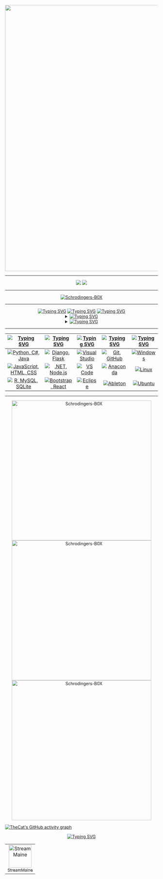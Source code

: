 <div align="center">
  <img src="assets/cat.gif" width=875>
  <hr>
  <a href="https://github.com/Schrodingers-B0X"><img src="https://komarev.com/ghpvc/?username=Schrodingers-B0X&color=brightgreen&style=for-the-badge"/><a/>
  <a href="./LICENSE"><img src="https://img.shields.io/github/license/Schrodingers-B0X/Schrodingers-B0X?style=for-the-badge&color=brightgreen"/></a>
  <hr>
  <p align="center"><a href="https://github.com/ryo-ma/github-profile-trophy"><img src="https://github-profile-trophy.vercel.app/?username=Schrodingers-B0X&theme=matrix&rank=-B&column=-1" alt="Schrodingers-B0X"/></a></p>
</div>  

<hr>

<div align="center">
      <a href="https://git.io/typing-svg"><img src="https://readme-typing-svg.herokuapp.com?font=Fira+Code&size=28&duration=7000&pause=1000&color=00FF2B&center=true&vCenter=true&repeat=false&random=false&width=1000&lines=About+me%3A" alt="Typing SVG"/></a>
      <a href="https://git.io/typing-svg"><img src="https://readme-typing-svg.demolab.com?font=Fira+Code&size=22&pause=1000&color=00FF2B&center=true&vCenter=true&multiline=true&repeat=false&random=false&width=950&height=75&lines=WANTED+DEAD+%26+ALIVE" alt="Typing SVG"/></a>
      <a href="https://git.io/typing-svg"><img src="https://readme-typing-svg.demolab.com?font=Fira+Code&size=20&pause=1000&color=00FF2B&center=true&vCenter=true&width=1000&height=150&lines=I%27ll+always+be+weird+to+anyone+under+the+illusion+that+they+understand+normal.;%22The+important+thing+is+to+never+stop+questioning%22" alt="Typing SVG"/></a>
  <details>
    <summary><a href="https://git.io/typing-svg"><img src="https://readme-typing-svg.demolab.com?font=Fira+Code&pause=1000&color=00FF2B&center=true&vCenter=true&multiline=true&repeat=false&random=false&width=850&lines=Top+Repositories:" alt="Typing SVG" /></a></summary>
    
  <!--START_SECTION:top_repos-->
| 📁 Repository | ⭐ Stars | 🔱 Forks |
| --- | --- | --- |
| [3d-earth](https://github.com/Schrodingers-B0X/3d-earth) | 0 | 0 |
| [AiO_Panel](https://github.com/Schrodingers-B0X/AiO_Panel) | 0 | 0 |
| [APKBox_ThreeJS](https://github.com/Schrodingers-B0X/APKBox_ThreeJS) | 0 | 0 |
| [ApkEncryptor](https://github.com/Schrodingers-B0X/ApkEncryptor) | 0 | 0 |
| [ARSCStringEditor](https://github.com/Schrodingers-B0X/ARSCStringEditor) | 0 | 0 |
<!--END_SECTION:top_repos-->
  
  </details>

  <details>
    <summary><a href="https://git.io/typing-svg"><img src="https://readme-typing-svg.demolab.com?font=Fira+Code&pause=1000&color=00FF2B&center=true&vCenter=true&multiline=true&repeat=false&random=false&width=850&lines=Recent+GitHub+Activity:" alt="Typing SVG" /></a></summary>
    
  <!--START_SECTION:activity-->
| Recent Activity |
| --- |
⭐ Starred [DevLARLEY/WidevineProxy2](https://github.com/DevLARLEY/WidevineProxy2)
⭐ Starred [othneildrew/Best-README-Template](https://github.com/othneildrew/Best-README-Template)
🆕 Created new repository [Schrodingers-B0X/ARSCStringEditor](https://github.com/Schrodingers-B0X/ARSCStringEditor)
⭐ Starred [TechnoIndian/Dex2c](https://github.com/TechnoIndian/Dex2c)
📣 Commented on issue [#12](https://github.com/davevad93/davevad93/issues/12#issuecomment-2558932651) in [davevad93/davevad93](https://github.com/davevad93/davevad93/issues/12#issuecomment-2558932651)
📣 Commented on issue [#12](https://github.com/davevad93/davevad93/issues/12#issuecomment-2558910966) in [davevad93/davevad93](https://github.com/davevad93/davevad93/issues/12#issuecomment-2558910966)
⬆️ Pushed [1 commit(s)](https://github.com/Schrodingers-B0X/Schrodingers-B0X/commits) to [Schrodingers-B0X/Schrodingers-B0X](https://github.com/Schrodingers-B0X/Schrodingers-B0X)
⬆️ Pushed [1 commit(s)](https://github.com/Schrodingers-B0X/Schrodingers-B0X/commits) to [Schrodingers-B0X/Schrodingers-B0X](https://github.com/Schrodingers-B0X/Schrodingers-B0X)
⬆️ Pushed [1 commit(s)](https://github.com/Schrodingers-B0X/Schrodingers-B0X/commits) to [Schrodingers-B0X/Schrodingers-B0X](https://github.com/Schrodingers-B0X/Schrodingers-B0X)
⬆️ Pushed [1 commit(s)](https://github.com/Schrodingers-B0X/Schrodingers-B0X/commits) to [Schrodingers-B0X/Schrodingers-B0X](https://github.com/Schrodingers-B0X/Schrodingers-B0X)
⬆️ Pushed [1 commit(s)](https://github.com/Schrodingers-B0X/Schrodingers-B0X/commits) to [Schrodingers-B0X/Schrodingers-B0X](https://github.com/Schrodingers-B0X/Schrodingers-B0X)
⬆️ Pushed [1 commit(s)](https://github.com/Schrodingers-B0X/Schrodingers-B0X/commits) to [Schrodingers-B0X/Schrodingers-B0X](https://github.com/Schrodingers-B0X/Schrodingers-B0X)
🆕 Created new repository [Schrodingers-B0X/Schrodingers-B0X](https://github.com/Schrodingers-B0X/Schrodingers-B0X)
<!--END_SECTION:activity-->
  
  </details>
</div>

<hr>

| [![Typing SVG](https://readme-typing-svg.herokuapp.com?font=Fira+Code&size=25&pause=1000&color=00FF2B&center=true&vCenter=true&repeat=false&random=false&width=300&lines=Languages)](https://git.io/typing-svg) | [![Typing SVG](https://readme-typing-svg.herokuapp.com?font=Fira+Code&size=25&pause=1000&color=00FF2B&center=true&vCenter=true&repeat=false&random=false&width=200&lines=Frameworks)](https://git.io/typing-svg) | [![Typing SVG](https://readme-typing-svg.herokuapp.com?font=Fira+Code&size=25&pause=1000&color=00FF2B&center=true&vCenter=true&repeat=false&random=false&width=200&lines=IDEs)](https://git.io/typing-svg) | [![Typing SVG](https://readme-typing-svg.herokuapp.com?font=Fira+Code&size=25&pause=1000&color=00FF2B&center=true&vCenter=true&repeat=false&random=false&width=200&lines=Tools)](https://git.io/typing-svg) | [![Typing SVG](https://readme-typing-svg.herokuapp.com?font=Fira+Code&size=25&pause=1000&color=00FF2B&center=true&vCenter=true&repeat=false&random=false&width=300&lines=Operating+Systems)](https://git.io/typing-svg) |
| ----- | ---- | ---- | ---- | ---- |
| <div align="center"><a href="https://skillicons.dev"><img src="https://skillicons.dev/icons?i=py,cs,java" title="Python, C#, Java"/></a></div> | <div align="center"><a href="https://skillicons.dev"><img src="https://skillicons.dev/icons?i=django,flask" title="Django, Flask"/></a></div>| <div align="center"><a href="https://skillicons.dev"><img src="https://skillicons.dev/icons?i=visualstudio" title="Visual Studio"/></a></div> | <div align="center"><a href="https://skillicons.dev"><img src="https://skillicons.dev/icons?i=git,github" title="Git, GitHub"/></a></div> | <div align="center"><a href="https://skillicons.dev"><img src="https://skillicons.dev/icons?i=windows" title="Windows"/></a></div> |
| <div align="center"><a href="https://skillicons.dev"><img src="https://skillicons.dev/icons?i=js,html,css" title="JavaScript, HTML, CSS"/></a></div> | <div align="center"><a href="https://skillicons.dev"><img src="https://skillicons.dev/icons?i=dotnet,nodejs" title=".NET, Node.js"/></a></div> | <div align="center"><a href="https://skillicons.dev"><img src="https://skillicons.dev/icons?i=vscode" title="VS Code"/></a></div> | <div align="center"><a href="https://skillicons.dev"><img src="https://skillicons.dev/icons?i=anaconda" title="Anaconda"/></a></div> | <div align="center"><a href="https://skillicons.dev"><img src="https://skillicons.dev/icons?i=linux" title="Linux"/></a></div> |
| <div align="center"><a href="https://skillicons.dev"><img src="https://skillicons.dev/icons?i=r,mysql,sqlite" title="R, MySQL, SQLite"/></a></div> | <div align="center"><a href="https://skillicons.dev"><img src="https://skillicons.dev/icons?i=bootstrap,react" title="Bootstrap, React"/></a></div> | <div align="center"><a href="https://skillicons.dev"><img src="https://skillicons.dev/icons?i=eclipse" title="Eclipse"/></a></div> | <div align="center"><a href="https://skillicons.dev"><img src="https://skillicons.dev/icons?i=ableton" title="Ableton"/></a></div> | <div align="center"><a href="https://skillicons.dev"><img src="https://skillicons.dev/icons?i=ubuntu" title="Ubuntu"/></a></div> | 
     
<hr>

<div align="center">
  <a href="https://github.com/anuraghazra/github-readme-stats"><img src="https://github-readme-stats.vercel.app/api/top-langs/?username=Schrodingers-B0X&show_icons=true&locale=en&layout=compact&langs_count=16&title_color=00FF2B&text_color=00FF2B&border_color=00FF2B&theme=chartreuse-dark" alt="Schrodingers-B0X" width=460 /></a>
  <br>
  <a href="https://github.com/anuraghazra/github-readme-stats"><img src="https://github-readme-stats.vercel.app/api?username=Schrodingers-B0X&show_icons=true&locale=en&title_color=00FF2B&text_color=00FF2B&icon_color=00FF2B&border_color=00FF2B&theme=chartreuse-dark&show=discussions_answered,prs_merged,reviews&include_all_commits=true" alt="Schrodingers-B0X" width=460 /></a>
  <br>
  <a href="https://github.com/DenverCoder1/github-readme-streak-stats"><img src="https://streak-stats.demolab.com/?user=Schrodingers-B0X&border=00FF2B&stroke=00FF2B&ring=00FF2B&fire=00FF2B&currStreakNum=00FF2B&sideNums=00FF2B&currStreakLabel=00FF2B&sideLabels=00FF2B&dates=00FF2B&theme=chartreuse-dark" alt="Schrodingers-B0X" width=460 /></a>
</div>

[![TheCat's GitHub activity graph](https://github-readme-activity-graph.vercel.app/graph?username=Schrodingers-B0X&theme=github-compact&bg_color=000000&line=009A22&point=98FB98&color=00FF2B&title_color=00FF2B&area=true)](https://github.com/ashutosh00710/github-readme-activity-graph)

<div align="center">
      <a href="https://git.io/typing-svg"><img src="https://readme-typing-svg.herokuapp.com?font=Fira+Code&size=28&duration=7000&pause=1000&color=00FF2B&center=true&vCenter=true&repeat=false&random=false&width=1000&lines=Top+followers%3A" alt="Typing SVG"/></a>
<!--START_SECTION:followers-->
<table>
  <tr><td align="center">
  <a href="https://github.com/StreamMaine">
    <img src="https://avatars.githubusercontent.com/u/75226058" width="75px" alt="StreamMaine" />
    <br />
    <sub>StreamMaine</sub>
  </a>
</td>
</tr>
</table>

<!--END_SECTION:followers-->

<!--
**Schrodingers-B0X/Schrodingers-B0X** is a ✨ _special_ ✨ repository because its `README.md` (this file) appears on your GitHub profile.

Here are some ideas to get you started:

- 🔭 I’m currently working on ...
- 🌱 I’m currently learning ...
- 👯 I’m looking to collaborate on ...
- 🤔 I’m looking for help with ...
- 💬 Ask me about ...
- 📫 How to reach me: ...
- 😄 Pronouns: ...
- ⚡ Fun fact: ...
-->
